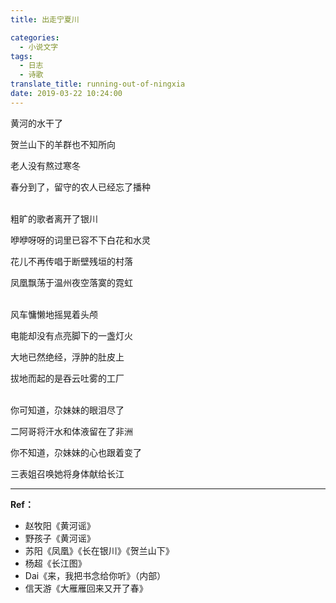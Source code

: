 ```yaml
---
title: 出走宁夏川

categories:
  - 小说文字
tags:
  - 日志
  - 诗歌
translate_title: running-out-of-ningxia
date: 2019-03-22 10:24:00
---
```


黄河的水干了

贺兰山下的羊群也不知所向

老人没有熬过寒冬

春分到了，留守的农人已经忘了播种

\
粗旷的歌者离开了银川

咿咿呀呀的词里已容不下白花和水灵

花儿不再传唱于断壁残垣的村落

凤凰飘荡于温州夜空落寞的霓虹

\
风车慵懒地摇晃着头颅

电能却没有点亮脚下的一盏灯火

大地已然绝经，浮肿的肚皮上

拔地而起的是吞云吐雾的工厂 

\
你可知道，尕妹妹的眼泪尽了

二阿哥将汗水和体液留在了非洲

你不知道，尕妹妹的心也跟着变了

三表姐召唤她将身体献给长江

---

**Ref：**
- 赵牧阳《黄河谣》
- 野孩子《黄河谣》
- 苏阳《凤凰》《长在银川》《贺兰山下》
- 杨超《长江图》
- Dai《来，我把书念给你听》（内部）
- 信天游《大雁雁回来又开了春》  